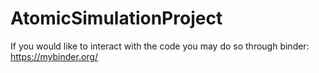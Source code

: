 # AtomicSimulationProject

If you would like to interact with the code you may do so through binder: https://mybinder.org/
